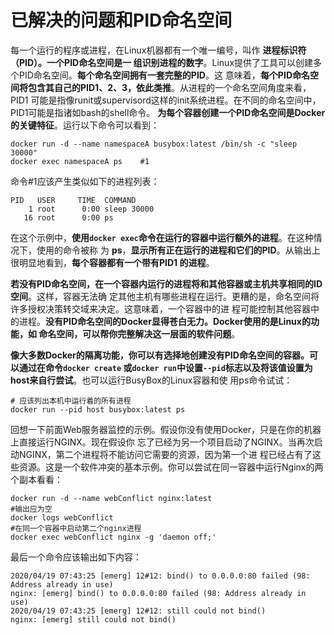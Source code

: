 已解决的问题和PID命名空间
===================================================================================
每一个运行的程序或进程，在Linux机器都有一个唯一编号，叫作 **进程标识符（PID）。一个PID命名空间是一
组识别进程的数字**。Linux提供了工具可以创建多个PID命名空间。**每个命名空间拥有一套完整的PID**。这
意味着，**每个PID命名空间将包含其自己的PID1、2、3，依此类推**。从进程的一个命名空间角度来看，PID1
可能是指像runit或supervisord这样的init系统进程。在不同的命名空间中，PID1可能是指诸如bash的shell命令。
**为每个容器创建一个PID命名空间是Docker的关键特征**。运行以下命令可以看到：
```shell 
docker run -d --name namespaceA busybox:latest /bin/sh -c "sleep 30000"
docker exec namespaceA ps    #1
```
命令#1应该产生类似如下的进程列表：
```
PID   USER     TIME  COMMAND
    1 root      0:00 sleep 30000
   16 root      0:00 ps
```
在这个示例中，**使用`docker exec`命令在运行的容器中运行额外的进程**。在这种情况下，使用的命令被称
为 **ps**，**显示所有正在运行的进程和它们的PID**。从输出上很明显地看到，**每个容器都有一个带有PID1
的进程**。

**若没有PID命名空间，在一个容器内运行的进程将和其他容器或主机共享相同的ID空间**。这样，容器无法确
定其他主机有哪些进程在运行。更糟的是，命名空间将许多授权决策转交域来决定。这意味着，一个容器中的进
程可能控制其他容器中的进程。**没有PID命名空间的Docker显得苍白无力。Docker使用的是Linux的功能，如
命名空间，可以帮你完整解决这一层面的软件问题**。

**像大多数Docker的隔离功能，你可以有选择地创建没有PID命名空间的容器。可以通过在命令`docker create`
或`docker run`中设置`--pid`标志以及将该值设置为host来自行尝试**。也可以运行BusyBox的Linux容器和使
用ps命令试试：
```shell 
# 应该列出本机中运行着的所有进程
docker run --pid host busybox:latest ps
```
回想一下前面Web服务器监控的示例。假设你没有使用Docker，只是在你的机器上直接运行NGINX。现在假设你
忘了已经为另一个项目启动了NGINX。当再次启动NGINX，第二个进程将不能访问它需要的资源，因为第一个进
程已经占有了这些资源。这是一个软件冲突的基本示例。你可以尝试在同一容器中运行Nginx的两个副本看看：
```shell
docker run -d --name webConflict nginx:latest
#输出应为空
docker logs webConflict
#在同一个容器中启动第二个nginx进程
docker exec webConflict nginx -g 'daemon off;'
```
最后一个命令应该输出如下内容：
```
2020/04/19 07:43:25 [emerg] 12#12: bind() to 0.0.0.0:80 failed (98: Address already in use)
nginx: [emerg] bind() to 0.0.0.0:80 failed (98: Address already in use)
2020/04/19 07:43:25 [emerg] 12#12: still could not bind()
nginx: [emerg] still could not bind()
```
